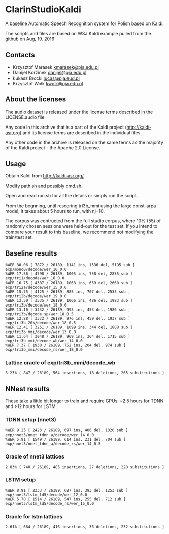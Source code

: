 # ClarinStudioKaldi

A baseline Automatic Speech Recognition system for Polish based on Kaldi.

The scripts and files are based on WSJ Kaldi example pulled from the github on Aug, 19. 2016

## Contacts

 * Krzysztof Marasek <kmarasek@pja.edu.pl>
 * Danijel Koržinek <danijel@pja.edu.pl>
 * Łukasz Brocki <lucas@pja.eud.pl>
 * Krzysztof Wołk <kwolk@pja.edu.pl>

## About the licenses

The audio dataset is released under the license terms described in the LICENSE.audio file.

Any code in this archive that is a part of the Kaldi project (http://kaldi-asr.org) and its license terms are described in the individual files.

Any other code in the archive is released on the same terms as the majority of the Kaldi project - the Apache 2.0 License.

## Usage

Obtain Kaldi from http://kaldi-asr.org/

Modify path.sh and possibly cmd.sh.

Open and read run.sh for all the details or simply run the script.

From the begnning, until rescoring tri3b_mmi using the large const-arpa model, it takes about 5 hours to run, with nj=10.

The corpus was contructed from the full studio corpus, where 10% (55) of randomly chosen sessions were held-out for the test set. If you intend to compare your result to this baseline, we recommend not modifying the train/test set.

## Baseline results

```
%WER 30.06 [ 7872 / 26189, 1141 ins, 1536 del, 5195 sub ] exp/mono0/decode/wer_10_0.0
%WER 17.56 [ 4598 / 26189, 1005 ins, 758 del, 2835 sub ] exp/tri1/decode/wer_16_0.0
%WER 16.75 [ 4387 / 26189, 1068 ins, 659 del, 2660 sub ] exp/tri2a/decode/wer_15_0.0
%WER 15.75 [ 4125 / 26189, 885 ins, 707 del, 2533 sub ] exp/tri2b/decode/wer_19_0.0
%WER 13.50 [ 3535 / 26189, 1066 ins, 486 del, 1983 sub ] exp/tri3b/decode/wer_18_0.0
%WER 13.10 [ 3432 / 26189, 993 ins, 453 del, 1986 sub ] exp/tri3b/decode_sp/wer_18_0.5
%WER 12.88 [ 3372 / 26189, 976 ins, 459 del, 1937 sub ] exp/tri3b_20k/decode/wer_18_0.5
%WER 12.41 [ 3251 / 26189, 1099 ins, 344 del, 1808 sub ] exp/tri3b_mmi/decode/wer_13_0.0
%WER 11.64 [ 3048 / 26189, 969 ins, 364 del, 1715 sub ] exp/tri3b_mmi/decode_wb/wer_14_0.0
%WER 7.37 [ 1930 / 26189, 752 ins, 204 del, 974 sub ] exp/tri3b_mmi/decode_rs/wer_18_0.0
```

### Lattice oracle of exp/tri3b_mmi/decode_wb

```
3.23% [ 847 / 26189, 564 insertions, 18 deletions, 265 substitutions ]
```

## NNest results

These take a little bit longer to train and require GPUs: ~2.5 hours for TDNN and >12 hours for LSTM.

### TDNN setup (nnet3)
```
%WER 9.25 [ 2423 / 26189, 697 ins, 406 del, 1320 sub ] exp/nnet3/nnet_tdnn_a/decode/wer_14_0.0
%WER 5.91 [ 1549 / 26189, 614 ins, 231 del, 704 sub ] exp/nnet3/nnet_tdnn_a/decode_rs/wer_14_0.5
```

### Oracle of nnet3 lattices
```
2.83% [ 740 / 26189, 485 insertions, 27 deletions, 228 substitutions ]
```

### LSTM setup
```
%WER 8.91 [ 2333 / 26189, 687 ins, 393 del, 1253 sub ] exp/nnet3/lstm_ld5/decode/wer_12_0.0
%WER 5.78 [ 1514 / 26189, 547 ins, 255 del, 712 sub ] exp/nnet3/lstm_ld5/decode_rs/wer_15_0.0
```

### Oracle for lstm lattices
```
2.61% [ 684 / 26189, 416 insertions, 36 deletions, 232 substitutions ]
```
